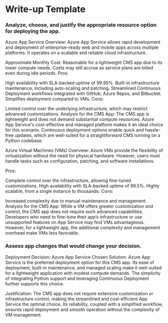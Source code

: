 # Write-up Template

### Analyze, choose, and justify the appropriate resource option for deploying the app.

Azure App Service
Overview:
Azure App Service allows rapid development and deployment of enterprise-ready web and mobile apps across multiple platforms. It operates on a scalable and reliable cloud infrastructure.

Approximate Monthly Cost: Reasonable for a lightweight CMS app due to its lower compute needs. Costs may still accrue as service plans are billed even during idle periods.
Pros:

High availability with SLA-backed uptime of 99.95%.
Built-in infrastructure maintenance, including auto-scaling and patching.
Streamlined Continuous Deployment workflows integrated with GitHub, Azure Repos, and Bitbucket.
Simplifies deployment compared to VMs.
Cons:

Limited control over the underlying infrastructure, which may restrict advanced customizations.
Analysis for the CMS App:
The CMS app is lightweight and does not demand substantial compute resources. Azure App Service's cost-effective and managed platform makes it an ideal choice for this scenario. Continuous deployment options enable quick and hassle-free updates, which are well-suited for a straightforward CMS running on a Python codebase.

Azure Virtual Machines (VMs)
Overview:
Azure VMs provide the flexibility of virtualization without the need for physical hardware. However, users must handle tasks such as configuration, patching, and software installations.

Pros:

Complete control over the infrastructure, allowing fine-tuned customizations.
High availability with SLA-backed uptime of 99.5%.
Highly scalable, from a single instance to thousands.
Cons:

Increased complexity due to manual maintenance and management.
Analysis for the CMS App:
While a VM offers greater customization and control, the CMS app does not require such advanced capabilities. Developers who need to fine-tune their app’s infrastructure or use unsupported features on App Service may find VMs advantageous. However, for a lightweight app, the additional complexity and management overhead make VMs less favorable.

### Assess app changes that would change your decision.

Deployment Decision: Azure App Service
Chosen Solution:
Azure App Service is the preferred deployment option for this CMS app. Its ease of deployment, built-in maintenance, and managed scaling make it well-suited for a lightweight application with modest compute demands. The simplicity of integrating Python support and leveraging Continuous Deployment further supports this choice.

Justification:
The CMS app does not require extensive customization or infrastructure control, making the streamlined and cost-efficient App Service the optimal choice. Its reliability, coupled with a simplified workflow, ensures rapid deployment and smooth operation without the complexity of VM management.